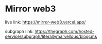 # Mirror web3

live link: https://mirror-web3.vercel.app/

subgraph link: https://thegraph.com/hosted-service/subgraph/literallymarvellous/blogcms

